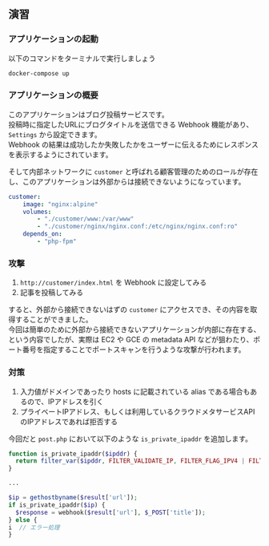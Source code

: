 ## 演習

### アプリケーションの起動

以下のコマンドをターミナルで実行しましょう

```bash
docker-compose up
```

### アプリケーションの概要

このアプリケーションはブログ投稿サービスです。  
投稿時に指定したURLにブログタイトルを送信できる Webhook 機能があり、 `Settings` から設定できます。  
Webhook の結果は成功したか失敗したかをユーザーに伝えるためにレスポンスを表示するようにされています。

そして内部ネットワークに `customer` と呼ばれる顧客管理のためのロールが存在し、このアプリケーションは外部からは接続できないようになっています。

```yaml
customer:
    image: "nginx:alpine"
    volumes:
        - "./customer/www:/var/www"
        - "./customer/nginx/nginx.conf:/etc/nginx/nginx.conf:ro"
    depends_on:
        - "php-fpm"
```


### 攻撃

1. `http://customer/index.html` を Webhook に設定してみる
2. 記事を投稿してみる

すると、外部から接続できないはずの `customer` にアクセスでき、その内容を取得することができました。  
今回は簡単のために外部から接続できないアプリケーションが内部に存在する、という内容でしたが、実際は EC2 や GCE の metadata API などが狙わたり、ポート番号を指定することでポートスキャンを行うような攻撃が行われます。  


### 対策

1. 入力値がドメインであったり hosts に記載されている alias である場合もあるので、IPアドレスを引く
2. プライベートIPアドレス、もしくは利用しているクラウドメタサービスAPIのIPアドレスであれば拒否する

今回だと `post.php` において以下のような `is_private_ipaddr` を追加します。

```php
function is_private_ipaddr($ipddr) {
  return filter_var($ipddr, FILTER_VALIDATE_IP, FILTER_FLAG_IPV4 | FILTER_FLAG_NO_PRIV_RANGE |  FILTER_FLAG_NO_RES_RANGE);
}

...

$ip = gethostbyname($result['url']);
if is_private_ipaddr($ip) {
  $response = webhook($result['url'], $_POST['title']);
} else {
i  // エラー処理
}
```
